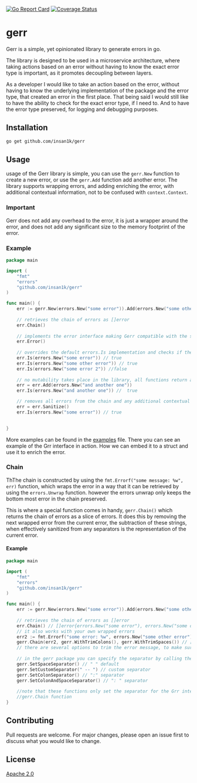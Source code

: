 [![Go Report Card](https://goreportcard.com/badge/github.com/insan1k/gerr)](https://goreportcard.com/report/github.com/insan1k/gerr)
[![Coverage Status](https://coveralls.io/repos/github/insan1k/gerr/badge.svg?branch=main)](https://coveralls.io/github/insan1k/gerr?branch=main)
# gerr
Gerr is a simple, yet opinionated library to generate errors in go. 

The library is designed to be used in a microservice architecture, where
taking actions based on an error without having to know the exact error type is important, as it promotes decoupling
between layers. 

As a developer I would like to take an action based on the error, without having to know
the underlying implementation of the package and the error type, that created an error in the first place.
That being said I would still like to have the ability to check for the exact error type, if I need to. And to have the 
error type preserved, for logging and debugging purposes. 

## Installation
```bash
go get github.com/insan1k/gerr
```

## Usage
usage of the Gerr library is simple, you can use the `gerr.New` function to create a new error, or use the `gerr.Add` 
function add another error. The library supports wrapping errors, and adding enriching the error, with additional 
contextual information, not to be confused with `context.Context`.

### Important
Gerr does not add any overhead to the error, it is just a wrapper around the error, and does not add any significant 
size to the memory footprint of the error.   

### Example
```go
package main

import (
    "fmt"
    "errors"
    "github.com/insan1k/gerr"
)

func main() {
    err := gerr.New(errors.New("some error")).Add(errors.New("some other error"))
	
	// retrieves the chain of errors as []error
	err.Chain()
	
	// implements the error interface making Gerr compatible with the standard library
	err.Error()
	
	// overrides the default errors.Is implementation and checks if the error is present in the chain 
	err.Is(errors.New("some error")) // true
	err.Is(errors.New("some other error")) // true
	err.Is(errors.New("some error 2")) //false 
	
	// no mutability takes place in the library, all functions return a new instance of the error
	err = err.Add(errors.New("and another one"))
	err.Is(errors.New("and another one")) //  true

	// removes all errors from the chain and any additional contextual information
	err = err.Sanitize()
	err.Is(errors.New("some error")) // true
    

}
```
More examples can be found in the [examples](github.com/insan1k/gerr/example_test.go) file.
There you can see an example of the Grr interface in action. How we can embed it to a struct and use it to enrich the 
error.

### Chain
ThThe chain is constructed by using the `fmt.Errorf("some message: %w", err)` function, which wraps the error in a way 
that it can be retrieved by using the `errors.Unwrap` function.
however the errors unwrap only keeps the bottom most error in the chain preserved. 

This is where a special function comes in handy, `gerr.Chain()` which returns the chain of errors as a slice of errors.
It does this by removing the next wrapped error from the current error, the subtraction of these strings, when 
effectively sanitized from any separators is the representation of the current error. 
#### Example
```go
package main

import (
    "fmt"
    "errors"
    "github.com/insan1k/gerr"
)

func main() {
    err := gerr.New(errors.New("some error")).Add(errors.New("some other error"))
    
    // retrieves the chain of errors as []error
    err.Chain() // []error{errors.New("some error"), errors.New("some other error")}
	// it also works with your own wrapped errors
	err2 := fmt.Errorf("some error: %w", errors.New("some other error")) // some error: some other error
	gerr.Chain(err2, gerr.WithTrimColons(), gerr.WithTrimSpaces()) // []error{"some error", "some other error"}
	// there are several options to trim the error message, to make sure we accurately retrieve each individual error
	
	// in the gerr package you can specify the separator by calling the following function
	gerr.SetSpaceSeparator() // " " default
	gerr.SetCustomSeparator(" -- ") // custom separator
	gerr.SetColonSeparator() // ":" separator
	gerr.SetColonAndSpaceSeparator() // ": " separator
	
	//note that these functions only set the separator for the Grr interface, and do not affect the underlying 
	//gerr.Chain function
}
```

## Contributing
Pull requests are welcome. For major changes, please open an issue first to discuss what you would like to change.

## License
[Apache 2.0](github.com/insan1k/gerr/blob/main/LICENSE)
